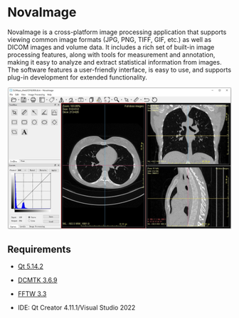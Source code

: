 # NovaImage

NovaImage is a cross-platform image processing application that supports viewing common image formats (JPG, PNG, TIFF, GIF, etc.) as well as DICOM images and volume data. It includes a rich set of built-in image processing features, along with tools for measurement and annotation, making it easy to analyze and extract statistical information from images. The software features a user-friendly interface, is easy to use, and supports plug-in development for extended functionality.

![UI](Screenshot/UI.jpg)

## Requirements

- [Qt 5.14.2](https://www.qt.io/)
- [DCMTK 3.6.9](https://www.dcmtk.org/)
- [FFTW 3.3](http://www.fftw.org/)

- IDE: Qt Creator 4.11.1/Visual Studio 2022
